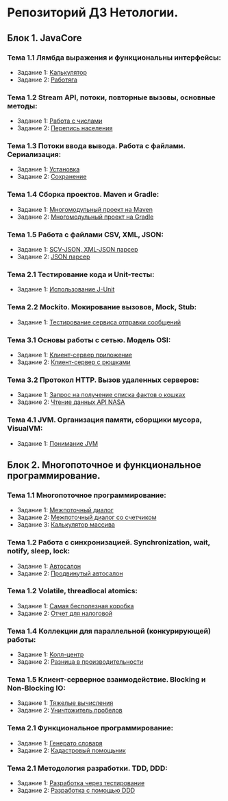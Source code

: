 # Репозиторий ДЗ Нетологии. 
 
## Блок 1. JavaCore  

### Тема 1.1 Лямбда выражения и функциональны интерфейсы:  
+ Задание 1: 
[Калькулятор](https://github.com/UserSobolev/Netology/tree/main/JavaCore/lesson1_lambda/lambda/src)  
+ Задание 2:
[Работяга](https://github.com/UserSobolev/Netology/tree/main/JavaCore/lesson1_lambda/lamdaWorker/src)  

### Тема 1.2 Stream API, потоки, повторные вызовы, основные методы:  
+ Задание 1:
[Работа с числами](https://github.com/UserSobolev/Netology/tree/main/JavaCore/lesson2_streamAPI/streamAPI/src)  
+ Задание 2:
[Перепись населения](https://github.com/UserSobolev/Netology/tree/main/JavaCore/lesson2_streamAPI/streamAPIPopulation/src)  

### Тема 1.3 Потоки ввода вывода. Работа с файлами. Сериализация:  
+ Задание 1: 
[Установка](https://github.com/UserSobolev/Netology/tree/main/JavaCore/lesson3_files/installation)  
+ Задание 2:
[Сохранение](https://github.com/UserSobolev/Netology/tree/main/JavaCore/lesson3_files/saving)  

### Тема 1.4 Сборка проектов. Maven и Gradle:  
+ Задание 1: 
[Многомодульный проект на Maven](https://github.com/UserSobolev/Netology/tree/main/JavaCore/lesson4_builders/maven)  
+ Задание 2:
[Многомодульный проект на Gradle](https://github.com/UserSobolev/Netology/tree/main/JavaCore/lesson4_builders/gradle-exemple)   

### Тема 1.5 Работа с файлами CSV, XML, JSON:  
+ Задание 1: 
[SCV-JSON, XML-JSON парсер](https://github.com/UserSobolev/Netology/tree/main/JavaCore/lesson5_special-files/csv-json-parser)  
+ Задание 2:
[JSON парсер](https://github.com/UserSobolev/Netology/tree/main/JavaCore/lesson5_special-files/json-parser) 

### Тема 2.1 Тестирование кода и Unit-тесты:  
+ Задание 1: 
[Использование J-Unit](https://github.com/UserSobolev/Netology/tree/main/JavaCore/lesson6_junit/junit-usage)  

### Тема 2.2 Mockito. Мокирование вызовов, Mock, Stub:  
+ Задание 1: 
[Тестирование сервиса отправки сообщений](https://github.com/UserSobolev/Netology/tree/main/JavaCore/lesson7_moks/geo-service)  

### Тема 3.1 Основы работы с сетью. Модель OSI:  
+ Задание 1: 
[Клиент-сервер приложение](https://github.com/UserSobolev/Netology/tree/main/JavaCore/Lesson8_network/client-server-application)  
+ Задание 2:
[Клиент-сервер с рюшками](https://github.com/UserSobolev/Netology/tree/main/JavaCore/Lesson8_network/client-server-best)   

### Тема 3.2 Протокол HTTP. Вызов удаленных серверов:  
+ Задание 1: 
[Запрос на получение списка фактов о кошках](https://github.com/UserSobolev/Netology/tree/main/JavaCore/lesson9_http/get-list-of-cats)  
+ Задание 2:
[Чтение данных API NASA](https://github.com/UserSobolev/Netology/tree/main/JavaCore/lesson9_http/nasa) 

### Тема 4.1 JVM. Организация памяти, сборщики мусора, VisualVM:  
+ Задание 1: 
[Понимание JVM](https://github.com/UserSobolev/Netology/tree/main/JavaCore/lesson10_jvm/jvm)  

## Блок 2. Многопоточное и функциональное программирование.  
  
### Тема 1.1 Многопоточное программирование: 
+ Задание 1: 
[Межпоточный диалог](https://github.com/UserSobolev/Netology/tree/main/Multithreading/lesson1_intermediate/intermediate_dialogue)  
+ Задание 2:
[Межпоточный диалог со счетчиком](https://github.com/UserSobolev/Netology/tree/main/Multithreading/lesson1_intermediate/intermediate_dialogue_counter)  
+ Задание 3:
[Калькулятор массива](https://github.com/UserSobolev/Netology/tree/main/Multithreading/lesson1_intermediate/array_calculator) 
 

### Тема 1.2 Работа с синхронизацией. Synchronization, wait, notify, sleep, lock:  
+ Задание 1: 
[Автосалон](https://github.com/UserSobolev/Netology/tree/main/Multithreading/lesson2_synchronization/car_showroom)  
+ Задание 2:
[Продвинутый автосалон](https://github.com/UserSobolev/Netology/tree/main/Multithreading/lesson2_synchronization/car_showroom_lock) 

### Тема 1.2 Volatile, threadlocal atomics:  
+ Задание 1: 
[Самая бесполезная коробка](https://github.com/UserSobolev/Netology/tree/main/Multithreading/lesson3_atomics_volatile/valatile)  
+ Задание 2:
[Отчет для налоговой](https://github.com/UserSobolev/Netology/tree/main/Multithreading/lesson3_atomics_volatile/untitled) 
    
### Тема 1.4 Коллекции для параллельной (конкурирующей) работы:  
+ Задание 1: 
[Колл-центр]()  
+ Задание 2:
[Разница в производительности]() 
     
### Тема 1.5 Клиент-серверное взаимодействие. Blocking и Non-Blocking IO:  
+ Задание 1: 
[Тяжелые вычисления]()  
+ Задание 2:
[Уничтожитель пробелов]()  
   
### Тема 2.1 Функциональное программирование:  
+ Задание 1: 
[Генерато словаря]()  
+ Задание 2:
[Кадастровый помощьник]() 
  
### Тема 2.1 Методология разработки. TDD, DDD:  
+ Задание 1: 
[Разработка через тестирование]()  
+ Задание 2:
[Разработка с помощью DDD]()   
  



  
